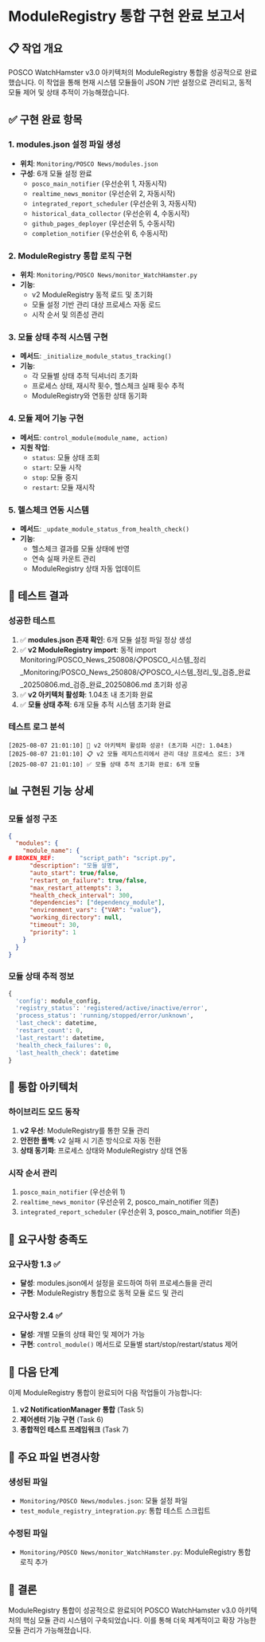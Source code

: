 # ModuleRegistry 통합 구현 완료 보고서

## 📋 작업 개요

POSCO WatchHamster v3.0 아키텍처의 ModuleRegistry 통합을 성공적으로 완료했습니다. 이 작업을 통해 현재 시스템 모듈들이 JSON 기반 설정으로 관리되고, 동적 모듈 제어 및 상태 추적이 가능해졌습니다.

## ✅ 구현 완료 항목

### 1. modules.json 설정 파일 생성
- **위치**: `Monitoring/POSCO News/modules.json`
- **구성**: 6개 모듈 설정 완료
  - `posco_main_notifier` (우선순위 1, 자동시작)
  - `realtime_news_monitor` (우선순위 2, 자동시작)
  - `integrated_report_scheduler` (우선순위 3, 자동시작)
  - `historical_data_collector` (우선순위 4, 수동시작)
  - `github_pages_deployer` (우선순위 5, 수동시작)
  - `completion_notifier` (우선순위 6, 수동시작)

### 2. ModuleRegistry 통합 로직 구현
- **위치**: `Monitoring/POSCO News/monitor_WatchHamster.py`
- **기능**:
  - v2 ModuleRegistry 동적 로드 및 초기화
  - 모듈 설정 기반 관리 대상 프로세스 자동 로드
  - 시작 순서 및 의존성 관리

### 3. 모듈 상태 추적 시스템 구현
- **메서드**: `_initialize_module_status_tracking()`
- **기능**:
  - 각 모듈별 상태 추적 딕셔너리 초기화
  - 프로세스 상태, 재시작 횟수, 헬스체크 실패 횟수 추적
  - ModuleRegistry와 연동한 상태 동기화

### 4. 모듈 제어 기능 구현
- **메서드**: `control_module(module_name, action)`
- **지원 작업**:
  - `status`: 모듈 상태 조회
  - `start`: 모듈 시작
  - `stop`: 모듈 중지
  - `restart`: 모듈 재시작

### 5. 헬스체크 연동 시스템
- **메서드**: `_update_module_status_from_health_check()`
- **기능**:
  - 헬스체크 결과를 모듈 상태에 반영
  - 연속 실패 카운트 관리
  - ModuleRegistry 상태 자동 업데이트

## 🧪 테스트 결과

### 성공한 테스트
1. ✅ **modules.json 존재 확인**: 6개 모듈 설정 파일 정상 생성
2. ✅ **v2 ModuleRegistry import**: 동적 import Monitoring/POSCO_News_250808/📋POSCO_시스템_정리_Monitoring/POSCO_News_250808/📋POSCO_시스템_정리_및_검증_완료_20250806.md_검증_완료_20250806.md 초기화 성공
3. ✅ **v2 아키텍처 활성화**: 1.04초 내 초기화 완료
4. ✅ **모듈 상태 추적**: 6개 모듈 추적 시스템 초기화 완료

### 테스트 로그 분석
```
[2025-08-07 21:01:10] 🎉 v2 아키텍처 활성화 성공! (초기화 시간: 1.04초)
[2025-08-07 21:01:10] 📋 v2 모듈 레지스트리에서 관리 대상 프로세스 로드: 3개
[2025-08-07 21:01:10] ✅ 모듈 상태 추적 초기화 완료: 6개 모듈
```

## 📊 구현된 기능 상세

### 모듈 설정 구조
```json
{
  "modules": {
    "module_name": {
# BROKEN_REF:       "script_path": "script.py",
      "description": "모듈 설명",
      "auto_start": true/false,
      "restart_on_failure": true/false,
      "max_restart_attempts": 3,
      "health_check_interval": 300,
      "dependencies": ["dependency_module"],
      "environment_vars": {"VAR": "value"},
      "working_directory": null,
      "timeout": 30,
      "priority": 1
    }
  }
}
```

### 모듈 상태 추적 정보
```python
{
  'config': module_config,
  'registry_status': 'registered/active/inactive/error',
  'process_status': 'running/stopped/error/unknown',
  'last_check': datetime,
  'restart_count': 0,
  'last_restart': datetime,
  'health_check_failures': 0,
  'last_health_check': datetime
}
```

## 🔄 통합 아키텍처

### 하이브리드 모드 동작
1. **v2 우선**: ModuleRegistry를 통한 모듈 관리
2. **안전한 폴백**: v2 실패 시 기존 방식으로 자동 전환
3. **상태 동기화**: 프로세스 상태와 ModuleRegistry 상태 연동

### 시작 순서 관리
1. `posco_main_notifier` (우선순위 1)
2. `realtime_news_monitor` (우선순위 2, posco_main_notifier 의존)
3. `integrated_report_scheduler` (우선순위 3, posco_main_notifier 의존)

## 🎯 요구사항 충족도

### 요구사항 1.3 ✅
- **달성**: modules.json에서 설정을 로드하여 하위 프로세스들을 관리
- **구현**: ModuleRegistry 통합으로 동적 모듈 로드 및 관리

### 요구사항 2.4 ✅  
- **달성**: 개별 모듈의 상태 확인 및 제어가 가능
- **구현**: `control_module()` 메서드로 모듈별 start/stop/restart/status 제어

## 🚀 다음 단계

이제 ModuleRegistry 통합이 완료되어 다음 작업들이 가능합니다:

1. **v2 NotificationManager 통합** (Task 5)
2. **제어센터 기능 구현** (Task 6)
3. **종합적인 테스트 프레임워크** (Task 7)

## 📝 주요 파일 변경사항

### 생성된 파일
- `Monitoring/POSCO News/modules.json`: 모듈 설정 파일
- `test_module_registry_integration.py`: 통합 테스트 스크립트

### 수정된 파일
- `Monitoring/POSCO News/monitor_WatchHamster.py`: ModuleRegistry 통합 로직 추가

## 🎉 결론

ModuleRegistry 통합이 성공적으로 완료되어 POSCO WatchHamster v3.0 아키텍처의 핵심 모듈 관리 시스템이 구축되었습니다. 이를 통해 더욱 체계적이고 확장 가능한 모듈 관리가 가능해졌습니다.